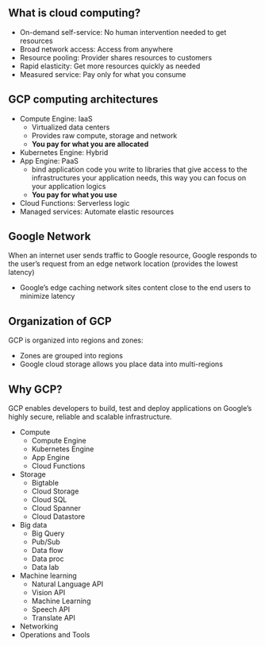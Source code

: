 ## What is cloud computing?
- On-demand self-service: No human intervention needed to get resources
- Broad network access: Access from anywhere
- Resource pooling: Provider shares resources to customers
- Rapid elasticity: Get more resources quickly as needed
- Measured service: Pay only for what you consume

## GCP computing architectures
- Compute Engine: IaaS
    - Virtualized data centers
    - Provides raw compute, storage and network
    - **You pay for what you are allocated**
- Kubernetes Engine: Hybrid
- App Engine: PaaS
    - bind application code you write to libraries that give access to the infrastructures your application needs, this way you can focus on your application logics
    - **You pay for what you use**
- Cloud Functions: Serverless logic
- Managed services: Automate elastic resources

## Google Network
When an internet user sends traffic to Google resource, Google responds to the user’s request from an edge network location (provides the lowest latency)

- Google’s edge caching network sites content close to the end users to minimize latency

## Organization of GCP

GCP is organized into regions and zones:

- Zones are grouped into regions
- Google cloud storage allows you place data into multi-regions

## Why GCP?

GCP enables developers to build, test and deploy applications on Google’s highly secure, reliable and scalable infrastructure.

- Compute
    - Compute Engine
    - Kubernetes Engine
    - App Engine
    - Cloud Functions
- Storage
    - Bigtable
    - Cloud Storage
    - Cloud SQL
    - Cloud Spanner
    - Cloud Datastore
- Big data
    - Big Query
    - Pub/Sub
    - Data flow
    - Data proc
    - Data lab
- Machine learning
    - Natural Language API
    - Vision API
    - Machine Learning
    - Speech API
    - Translate API
- Networking
- Operations and Tools
